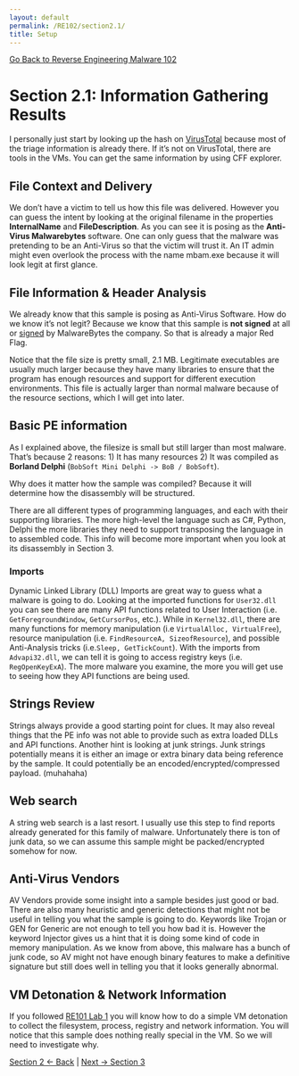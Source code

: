 ```yaml
---
layout: default
permalink: /RE102/section2.1/
title: Setup
---
```

[Go Back to Reverse Engineering Malware 102](https://securedorg.github.io/RE102/)

# Section 2.1: Information Gathering Results #

I personally just start by looking up the hash on [VirusTotal](https://www.virustotal.com) because most of the triage information is already there. If it’s not on VirusTotal, there are tools in the VMs. You can get the same information by using CFF explorer.

## File Context and Delivery ##
We don’t have a victim to tell us how this file was delivered. However you can guess the intent by looking at the original filename in the properties **InternalName** and **FileDescription**. As you can see it is posing as the **Anti-Virus Malwarebytes** software. One can only guess that the malware was pretending to be an Anti-Virus so that the victim will trust it. An IT admin might even overlook the process with the name mbam.exe because it will look legit at first glance.

## File Information & Header Analysis ##
We already know that this sample is posing as Anti-Virus Software. How do we know it’s not legit? Because we know that this sample is **not signed** at all or [signed](https://en.wikipedia.org/wiki/Code_signing) by MalwareBytes the company. So that is already a major Red Flag.

Notice that the file size is pretty small, 2.1 MB. Legitimate executables are usually much larger because they have many libraries to ensure that the program has enough resources and support for different execution environments. This file is actually larger than normal malware because of the resource sections, which I will get into later.

## Basic PE information ##
As I explained above, the filesize is small but still larger than most malware. That’s because 2 reasons: 1) It has many resources 2) It was compiled as **Borland Delphi** (`BobSoft Mini Delphi -> BoB / BobSoft`).

Why does it matter how the sample was compiled? Because it will determine how the disassembly will be structured.

There are all different types of programming languages, and each with their supporting libraries. The more high-level the language such as C#, Python, Delphi the more libraries they need to support transposing the language in to assembled code. This info will become more important when you look at its disassembly in Section 3.

### Imports ###
Dynamic Linked Library (DLL) Imports are great way to guess what a malware is going to do.
Looking at the imported functions for `User32.dll` you can see there are many API functions related to User Interaction (i.e. `GetForegroundWindow`, `GetCursorPos`, etc.). While in `Kernel32.dll`, there are many functions for memory manipulation (i.e `VirtualAlloc, VirtualFree`), resource manipulation (i.e. `FindResourceA, SizeofResource`), and possible Anti-Analysis tricks (i.e.`Sleep, GetTickCount`). With the imports from `Advapi32.dll`, we can tell it is going to access registry keys (i.e. `RegOpenKeyExA`). The more malware you examine, the more you will get use to seeing how they API functions are being used.

## Strings Review ##
Strings always provide a good starting point for clues. It may also reveal things that the PE info was not able to provide such as extra  loaded DLLs and API functions. Another hint is looking at junk strings. Junk strings potentially means it is either an image or extra binary data being reference by the sample.  It could potentially be an encoded/encrypted/compressed payload. (muhahaha)

## Web search ##
A string web search is a last resort. I usually use this step to find reports already generated for this family of malware. Unfortunately there is ton of junk data, so we can assume this sample might be packed/encrypted somehow for now.

## Anti-Virus Vendors ##
AV Vendors provide some insight into a sample besides just good or bad. There are also many heuristic and generic detections that might not be useful in telling you what the sample is going to do. Keywords like Trojan or GEN for Generic are not enough to tell you how bad it is. However the keyword Injector gives us a hint that it is doing some kind of code in memory manipulation. As we know from above, this malware has a bunch of junk code, so AV might not have enough binary features to make a definitive signature but still does well in telling you that it looks generally abnormal.

## VM Detonation & Network Information ##
If you followed [RE101 Lab 1](https://securedorg.github.io/RE101/section4/) you will know how to do a simple VM detonation to collect the filesystem, process, registry and network information. You will notice that this sample does nothing really special in the VM. So we will need to investigate why.


[Section 2 <- Back](https://securedorg.github.io/RE102/section2.1) | [Next -> Section 3](https://securedorg.github.io/RE102/section3)
